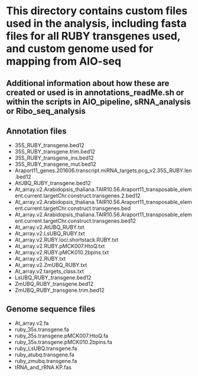 # This directory contains custom files used in the analysis, including fasta files for all RUBY transgenes used, and custom genome used for mapping from AIO-seq 
## Additional information about how these are created or used is in annotations_readMe.sh or within the scripts in AIO_pipeline, sRNA_analysis or Ribo_seq_analysis

## Annotation files
* 35S_RUBY_transgene.bed12
* 35S_RUBY_transgene.trim.bed12
* 35S_RUBY_transgene_ins.bed12
* 35S_RUBY_transgene_mut.bed12
* Araport11_genes.201606.transcript.miRNA_targets.pcg_v2.35S_RUBY.len.bed12
* AtUBQ_RUBY_transgene.bed12
* At_array.v2.Arabidopsis_thaliana.TAIR10.56.Araport11_transposable_element.current.targetChr.construct.transgenes.2.bed12
* At_array.v2.Arabidopsis_thaliana.TAIR10.56.Araport11_transposable_element.current.targetChr.construct.transgenes.bed
* At_array.v2.Arabidopsis_thaliana.TAIR10.56.Araport11_transposable_element.current.targetChr.construct.transgenes.bed12
* At_array.v2.AtUBQ_RUBY.txt
* At_array.v2.LsUBQ_RUBY.txt
* At_array.v2.RUBY.loci.shortstack.RUBY.txt
* At_array.v2.RUBY.pMCK007.HtoQ.txt
* At_array.v2.RUBY.pMCK010.2bpins.txt
* At_array.v2.RUBY.txt
* At_array.v2.ZmUBQ_RUBY.txt
* At_array.v2.targets_class.txt
* LsUBQ_RUBY_transgene.bed12
* ZmUBQ_RUBY_transgene.bed12
* ZmUBQ_RUBY_transgene.trim.bed12

## Genome sequence files
* At_array.v2.fa
* ruby_35s.transgene.fa
* ruby_35s.transgene.pMCK007.HtoQ.fa
* ruby_35s.transgene.pMCK010.2bpins.fa
* ruby_LsUBQ.transgene.fa
* ruby_atubq.transgene.fa
* ruby_zmubq.transgene.fa
* tRNA_and_rRNA.KP.fas
